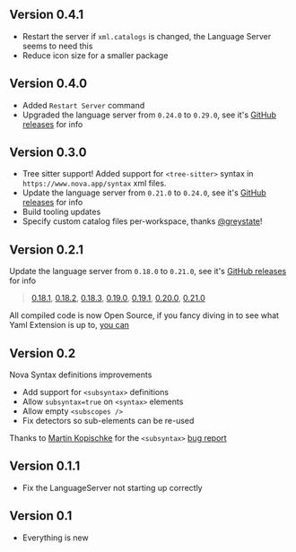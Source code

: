 ## Version 0.4.1

- Restart the server if `xml.catalogs` is changed, the Language Server seems to need this
- Reduce icon size for a smaller package

## Version 0.4.0

- Added `Restart Server` command
- Upgraded the language server from `0.24.0` to `0.29.0`, see it's [GitHub releases](https://github.com/redhat-developer/vscode-xml/releases) for info

## Version 0.3.0

- Tree sitter support! Added support for `<tree-sitter>` syntax in `https://www.nova.app/syntax` xml files.
- Update the language server from `0.21.0` to `0.24.0`, see it's [GitHub releases](https://github.com/redhat-developer/vscode-xml/releases) for info
- Build tooling updates
- Specify custom catalog files per-workspace, thanks [@greystate](https://github.com/greystate)!

## Version 0.2.1

Update the language server from `0.18.0` to `0.21.0`, see it's [GitHub releases](https://github.com/redhat-developer/vscode-xml/releases) for info

> [0.18.1](https://github.com/redhat-developer/vscode-xml/releases/tag/0.18.1),
> [0.18.2](https://github.com/redhat-developer/vscode-xml/releases/tag/0.18.2),
> [0.18.3](https://github.com/redhat-developer/vscode-xml/releases/tag/0.18.3),
> [0.19.0](https://github.com/redhat-developer/vscode-xml/releases/tag/0.19.0),
> [0.19.1](https://github.com/redhat-developer/vscode-xml/releases/tag/0.19.1),
> [0.20.0](https://github.com/redhat-developer/vscode-xml/releases/tag/0.20.0),
> [0.21.0](https://github.com/redhat-developer/vscode-xml/releases/tag/0.21.0)

All compiled code is now Open Source, if you fancy diving in to see what Yaml Extension is up to, [you can](https://github.com/robb-j/nova-xml/tree/main/XML.novaextension/Scripts)

## Version 0.2

Nova Syntax definitions improvements

- Add support for `<subsyntax>` definitions
- Allow `subsyntax=true` on `<syntax>` elements
- Allow empty `<subscopes />`
- Fix detectors so sub-elements can be re-used

Thanks to [Martin Kopischke](https://github.com/kopischke) for the `<subsyntax>` [bug report](https://github.com/robb-j/nova-xml/issues/2)

## Version 0.1.1

- Fix the LanguageServer not starting up correctly

## Version 0.1

- Everything is new

